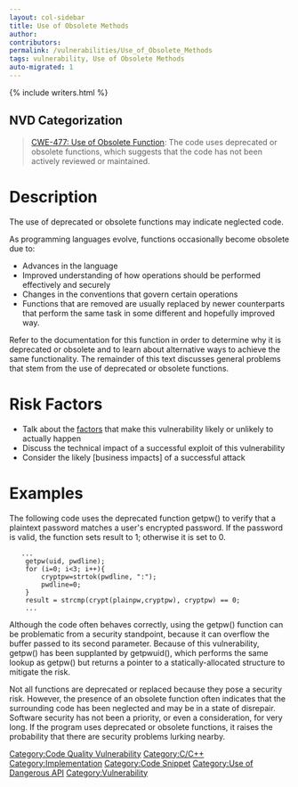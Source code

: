 ```yaml
---
layout: col-sidebar
title: Use of Obsolete Methods
author:
contributors:
permalink: /vulnerabilities/Use_of_Obsolete_Methods
tags: vulnerability, Use of Obsolete Methods
auto-migrated: 1
---
```


{% include writers.html %}

## NVD Categorization

> [CWE-477: Use of Obsolete Function](https://cwe.mitre.org/data/definitions/477.html): The code uses deprecated or obsolete functions, which suggests that the code has not been actively reviewed or maintained.

# Description

The use of deprecated or obsolete functions may indicate neglected code.

As programming languages evolve, functions occasionally become obsolete
due to:

- Advances in the language
- Improved understanding of how operations should be performed
  effectively and securely
- Changes in the conventions that govern certain operations
- Functions that are removed are usually replaced by newer
  counterparts that perform the same task in some different and
  hopefully improved way.

Refer to the documentation for this function in order to determine why
it is deprecated or obsolete and to learn about alternative ways to
achieve the same functionality. The remainder of this text discusses
general problems that stem from the use of deprecated or obsolete
functions.

# Risk Factors

- Talk about the [factors](https://owasp.org/www-community/OWASP_Risk_Rating_Methodology)
  that make this vulnerability likely or unlikely to actually happen
- Discuss the technical impact of a successful exploit of this
  vulnerability
- Consider the likely \[business impacts\] of a successful attack

# Examples

The following code uses the deprecated function getpw() to verify that a
plaintext password matches a user's encrypted password. If the password
is valid, the function sets result to 1; otherwise it is set to 0.

```
   ...
    getpw(uid, pwdline);
    for (i=0; i<3; i++){
        cryptpw=strtok(pwdline, ":");
        pwdline=0;
    }
    result = strcmp(crypt(plainpw,cryptpw), cryptpw) == 0;
    ...
```

Although the code often behaves correctly, using the getpw() function
can be problematic from a security standpoint, because it can overflow
the buffer passed to its second parameter. Because of this
vulnerability, getpw() has been supplanted by getpwuid(), which performs
the same lookup as getpw() but returns a pointer to a
statically-allocated structure to mitigate the risk.

Not all functions are deprecated or replaced because they pose a
security risk. However, the presence of an obsolete function often
indicates that the surrounding code has been neglected and may be in a
state of disrepair. Software security has not been a priority, or even a
consideration, for very long. If the program uses deprecated or obsolete
functions, it raises the probability that there are security problems
lurking nearby.

[Category:Code Quality
Vulnerability](Category:Code_Quality_Vulnerability "wikilink")
[Category:C/C++](Category:C/C++ "wikilink")
[Category:Implementation](Category:Implementation "wikilink")
[Category:Code Snippet](Category:Code_Snippet "wikilink") [Category:Use
of Dangerous API](Category:Use_of_Dangerous_API "wikilink")
[Category:Vulnerability](Category:Vulnerability "wikilink")
